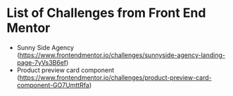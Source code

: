 # List of Challenges from Front End Mentor

 - Sunny Side Agency (https://www.frontendmentor.io/challenges/sunnyside-agency-landing-page-7yVs3B6ef)
 - Product preview card component (https://www.frontendmentor.io/challenges/product-preview-card-component-GO7UmttRfa)